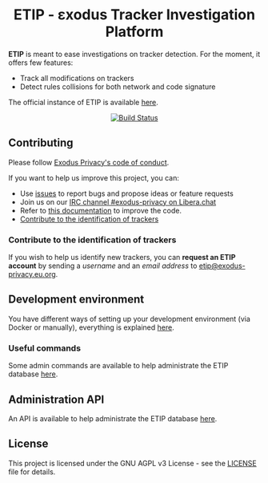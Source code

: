 <h1 align="center">ETIP - εxodus Tracker Investigation Platform</h1>

**ETIP** is meant to ease investigations on tracker detection. For the moment, it offers few features:

* Track all modifications on trackers
* Detect rules collisions for both network and code signature

The official instance of ETIP is available [here](https://etip.exodus-privacy.eu.org/).

<p align="center">
  <a href="https://github.com/Exodus-Privacy/etip/actions/workflows/main.yml">
    <img src="https://github.com/Exodus-Privacy/etip/actions/workflows/main.yml/badge.svg?branch=master" alt="Build Status"/>
  </a>
</p>

## Contributing

Please follow [Exodus Privacy's code of conduct](https://exodus-privacy.eu.org/en/page/coc/).

If you want to help us improve this project, you can:

- Use [issues](https://github.com/Exodus-Privacy/etip/issues) to report bugs and propose ideas or feature requests
- Join us on our [IRC channel #exodus-privacy on Libera.chat](https://web.libera.chat/?nick=webguest?#exodus-privacy)
- Refer to [this documentation](CONTRIBUTING.md) to improve the code.
- [Contribute to the identification of trackers](#contribute-to-the-identification-of-trackers)

### Contribute to the identification of trackers

If you wish to help us identify new trackers, you can **request an ETIP account** by sending a *username* and an *email address* to [etip@exodus-privacy.eu.org](mailto:etip@exodus-privacy.eu.org).

## Development environment

You have different ways of setting up your development environment (via Docker or manually), everything is explained [here](doc/install.md).

### Useful commands

Some admin commands are available to help administrate the ETIP database [here](doc/command.md).

## Administration API

An API is available to help administrate the ETIP database [here](doc/api.md).

## License

This project is licensed under the GNU AGPL v3 License - see the [LICENSE](LICENSE) file for details.
